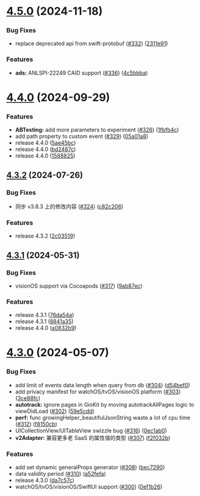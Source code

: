 # [4.5.0](https://github.com/growingio/growingio-sdk-ios-autotracker/compare/4.4.0...4.5.0) (2024-11-18)


### Bug Fixes

* replace deprecated api from swift-protobuf ([#332](https://github.com/growingio/growingio-sdk-ios-autotracker/issues/332)) ([2311e91](https://github.com/growingio/growingio-sdk-ios-autotracker/commit/2311e9190eceb38693a695b29c166b80f393a4dd))


### Features

* **ads:** ANLSPI-22249 CAID support ([#336](https://github.com/growingio/growingio-sdk-ios-autotracker/issues/336)) ([4c5bbba](https://github.com/growingio/growingio-sdk-ios-autotracker/commit/4c5bbba765794b26636f2f30a610f00b974fc4f1))



# [4.4.0](https://github.com/growingio/growingio-sdk-ios-autotracker/compare/4.3.2...4.4.0) (2024-09-29)


### Features

* **ABTesting:** add more parameters to experiment ([#326](https://github.com/growingio/growingio-sdk-ios-autotracker/issues/326)) ([1fbfb4c](https://github.com/growingio/growingio-sdk-ios-autotracker/commit/1fbfb4ca0aeeab2920d8a3688b878f4677dafe05))
* add path property to custom event ([#329](https://github.com/growingio/growingio-sdk-ios-autotracker/issues/329)) ([05a01a8](https://github.com/growingio/growingio-sdk-ios-autotracker/commit/05a01a8872117612a4f8a8ae85f2f1d7ec5f4813))
* release 4.4.0 ([5ae45bc](https://github.com/growingio/growingio-sdk-ios-autotracker/commit/5ae45bc12db142bdf246d97baf509a685c6fa96f))
* release 4.4.0 ([bd2487c](https://github.com/growingio/growingio-sdk-ios-autotracker/commit/bd2487c6ce6f469b03c73f1551fe44cffd96023b))
* release 4.4.0 ([1588825](https://github.com/growingio/growingio-sdk-ios-autotracker/commit/1588825295c52cf128c6b0a037f6de8c052a52b0))



## [4.3.2](https://github.com/growingio/growingio-sdk-ios-autotracker/compare/4.3.1...4.3.2) (2024-07-26)


### Bug Fixes

* 同步 v3.8.3 上的修改内容 ([#324](https://github.com/growingio/growingio-sdk-ios-autotracker/issues/324)) ([c82c206](https://github.com/growingio/growingio-sdk-ios-autotracker/commit/c82c206a840685e230dd355baa667daa17c904ca))


### Features

* release 4.3.2 ([2c03519](https://github.com/growingio/growingio-sdk-ios-autotracker/commit/2c0351982856db3e98de58c1ca46ada1b0ea5e6d))



## [4.3.1](https://github.com/growingio/growingio-sdk-ios-autotracker/compare/4.3.0...4.3.1) (2024-05-31)


### Bug Fixes

* visionOS support via Cocoapods ([#317](https://github.com/growingio/growingio-sdk-ios-autotracker/issues/317)) ([9ab87ec](https://github.com/growingio/growingio-sdk-ios-autotracker/commit/9ab87ec8fc3710e2d7574afd84aa8ccd214a1116))


### Features

* release 4.3.1 ([76da54a](https://github.com/growingio/growingio-sdk-ios-autotracker/commit/76da54af9bd22db15d7110e4355a8c5beaf87fc2))
* release 4.3.1 ([8841a35](https://github.com/growingio/growingio-sdk-ios-autotracker/commit/8841a3535af21570885f7f203b85cac87e7ab5e7))
* release 4.4.0 ([a0832b9](https://github.com/growingio/growingio-sdk-ios-autotracker/commit/a0832b928fc1a2fc3b879945e7fa4a448512b747))



# [4.3.0](https://github.com/growingio/growingio-sdk-ios-autotracker/compare/4.2.0...4.3.0) (2024-05-07)


### Bug Fixes

* add limit of events data length when query from db ([#304](https://github.com/growingio/growingio-sdk-ios-autotracker/issues/304)) ([d54bef0](https://github.com/growingio/growingio-sdk-ios-autotracker/commit/d54bef0b7a7646973f2730fe84efc9ac41353367))
* add privacy manifest for watchOS/tvOS/visionOS platform ([#303](https://github.com/growingio/growingio-sdk-ios-autotracker/issues/303)) ([3ce88fc](https://github.com/growingio/growingio-sdk-ios-autotracker/commit/3ce88fc237eb13a4ec90432dba27899d2a836115))
* **autotrack:** ignore pages in GioKit by moving autotrackAllPages logic to viewDidLoad ([#302](https://github.com/growingio/growingio-sdk-ios-autotracker/issues/302)) ([59e5cdd](https://github.com/growingio/growingio-sdk-ios-autotracker/commit/59e5cdd29b1decaf0ce229a72066f06ee053f1d6))
* **perf:** func growingHelper_beautifulJsonString waste a lot of cpu time ([#312](https://github.com/growingio/growingio-sdk-ios-autotracker/issues/312)) ([f8150cb](https://github.com/growingio/growingio-sdk-ios-autotracker/commit/f8150cb4955f0b015c6bb5f17e4d81a1170f66f2))
* UICollectionView/UITableView swizzle bug ([#316](https://github.com/growingio/growingio-sdk-ios-autotracker/issues/316)) ([0ec1ab0](https://github.com/growingio/growingio-sdk-ios-autotracker/commit/0ec1ab088dfcaf4e8ade23a096d1934c432cad46))
* **v2Adapter:** 兼容更多老 SaaS 的属性值的类型 ([#307](https://github.com/growingio/growingio-sdk-ios-autotracker/issues/307)) ([f2f032b](https://github.com/growingio/growingio-sdk-ios-autotracker/commit/f2f032bdd1569454378abac615a65b61815b496a))


### Features

* add set dynamic generalProps generator ([#308](https://github.com/growingio/growingio-sdk-ios-autotracker/issues/308)) ([bec7290](https://github.com/growingio/growingio-sdk-ios-autotracker/commit/bec729034d12467fa97fa101e5bb3e32cb133021))
* data validity period ([#310](https://github.com/growingio/growingio-sdk-ios-autotracker/issues/310)) ([a52fefa](https://github.com/growingio/growingio-sdk-ios-autotracker/commit/a52fefa7a7bf7a3590c49c501f193449aa94f631))
* release 4.3.0 ([da7c57c](https://github.com/growingio/growingio-sdk-ios-autotracker/commit/da7c57cc69c6c6d89ab5e9eda1cd6bf88b8e63e1))
* watchOS/tvOS/visionOS/SwiftUI support ([#300](https://github.com/growingio/growingio-sdk-ios-autotracker/issues/300)) ([0ef1b26](https://github.com/growingio/growingio-sdk-ios-autotracker/commit/0ef1b260915febb12b080edac0f5b13e08b1e592))



